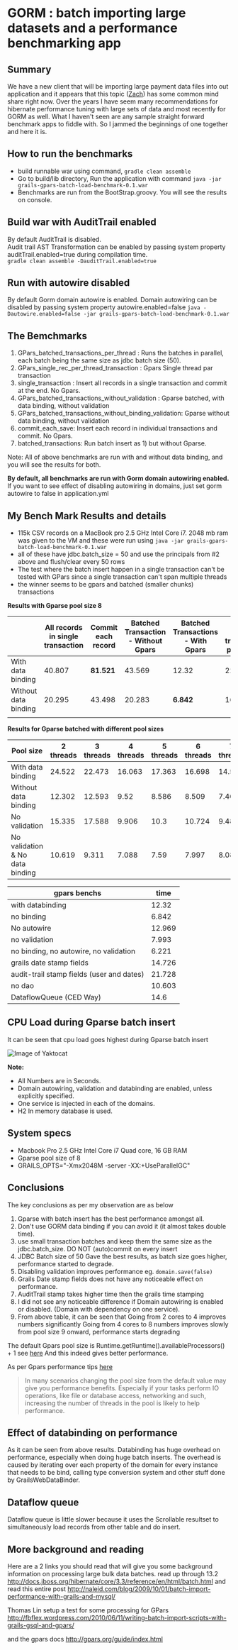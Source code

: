 
GORM : batch importing large datasets and a performance benchmarking app
===================================

Summary
--------

We have a new client that will be importing large payment data files into out application and it appears that this topic ([Zach][]) has some common mind share right now. Over the years I have seem many recommendations for hibernate performance tuning with large sets of data and most recently for GORM as well. What I haven't seen are any sample straight forward benchmark apps to fiddle with.
So I jammed the beginnings of one together and here it is. 

How to run the benchmarks
-------
- build runnable war using command, ```gradle clean assemble```
- Go to build/lib directory, Run the application with command ```java -jar grails-gpars-batch-load-benchmark-0.1.war``` 
- Benchmarks are run from the BootStrap.groovy. You will see the results on console. 


Build war with AuditTrail enabled
----
By default AuditTrail is disabled.  
Audit trail AST Transformation can be enabled by passing system property auditTrail.enabled=true during compilation time.  
```gradle clean assemble -DauditTrail.enabled=true```

Run with autowire disabled
----
By default Gorm domain autowire is enabled. Domain autowiring can be disabled by passing system property autowire.enabled=false
```java -Dautowire.enabled=false -jar grails-gpars-batch-load-benchmark-0.1.war```


The Bemchmarks
-------
1. GPars_batched_transactions_per_thread : Runs the batches in parallel, each batch being the same size as jdbc batch size (50).
2. GPars_single_rec_per_thread_transaction : Gpars Single thread par transaction
3. single_transaction : Insert all records in a single transaction and commit at the end. No Gpars.
4. GPars_batched_transactions_without_validation : Gparse batched, with data binding, without validation
5. GPars_batched_transactions_without_binding_validation: Gparse without data binding, without validation
4. commit_each_save: Insert each record in individual transactions and commit. No Gpars.
5. batched_transactions: Run batch insert as 1) but without Gparse.

Note: All of above benchmarks are run with and without data binding, and you will see the results for both.

**By default, all benchmarks are run with Gorm domain autowiring enabled.** 
If you want to see effect of disabling autowiring in domains, just set gorm autowire to false in application.yml


My Bench Mark Results and details
-------

* 115k CSV records on a MacBook pro 2.5 GHz Intel Core i7. 2048 mb ram was given to the VM and these were run using ```java -jar grails-gpars-batch-load-benchmark-0.1.war```
* all of these have jdbc.batch_size = 50 and use the principals from #2 above and flush/clear every 50 rows
* The test where the batch insert happen in a single transaction can't be tested with GPars since a single transaction can't span multiple threads
* the winner seems to be gpars and batched (smaller chunks) transactions


**Results with Gparse pool size 8**

|                      | All records in single transaction | Commit each record | Batched Transaction - Without Gpars  | Batched Transactions - With Gpars  | Gpars single transaction per thread  |
|----------------------|-----------------------------------|--------------------|--------------------------------------|------------------------------------|--------------------------------------|
| With data binding    | 40.807                           | **81.521**          | 43.569                              |  12.32                              | 22.372                               |
| Without data binding | 20.295                            | 43.498             | 20.283                               | **6.842**                          | 16.432                               |
|                      |                                   |                    |                                      |                                    |                                      |


**Results for Gparse batched with different pool sizes**

| Pool size                             |  2 threads | 3 threads | 4 threads | 5 threads | 6 threads | 7 threads | 8 threads | 9 threads | 10 threads | 11 threads | 12 threads |
|---------------------------------------|------------|-----------|-----------|-----------|-----------|-----------|-----------|-----------|------------|------------|------------|
| With data binding    | 24.522     | 22.473    | 16.063    | 17.363    | 16.698    | 14.53     | 12.32     | 12.012    | 12.145     | 14.785     | 14.081     |
| Without data binding | 12.302     | 12.593    | 9.52      | 8.586     | 8.509     | 7.46      | 6.842     | 6.27      | 6.696      | 6.896      | 7.074      |
| No validation                    | 15.335     | 17.588    | 9.906     | 10.3      | 10.724    | 9.489     | 7.993     | 8.112     | 8.203      | 9.069      | 9.032      |
| No validation & No data binding    | 10.619     | 9.311     | 7.088     | 7.59      | 7.997     | 8.088     | 6.558     | 5.896     | 5.683      | 6.223      | 6.594      |


| gpars benchs      | time |
|-------------------|------|
|with databinding   | 12.32  |
|no binding         | 6.842 |
|No autowire        | 12.969 |
|no validation      | 7.993 |
|no binding, no autowire,  no validation | 6.221 |
|grails date stamp fields | 14.726 |
|audit-trail stamp fields (user and dates)| 21.728 |
|no dao            | 10.603 |
|DataflowQueue (CED Way) | 14.6 |



CPU Load during Gparse batch insert
--------
It can be seen that cpu load goes highest during Gparse batch insert
  
![Image of Yaktocat](./cupload.png)


**Note:** 
- All Numbers are in Seconds.
- Domain autowiring, validation and databinding are enabled, unless explicitly specified.
- One service is injected in each of the domains.
- H2 In memory database is used.

System specs
------------
- Macbook Pro 2.5 GHz Intel Core i7 Quad core, 16 GB RAM
- Gparse pool size of 8
- GRAILS_OPTS="-Xmx2048M -server -XX:+UseParallelGC"


Conclusions
-------

The key conclusions as per my observation are as below

1. Gparse with batch insert has the best performance amongst all.
2. Don't use GORM data binding if you can avoid it (it almost takes double time).
3. use small transaction batches and keep them the same size as the jdbc.batch_size. DO NOT (auto)commit on every insert
4. JDBC Batch size of 50 Gave the best results, as batch size goes higher, performance started to degrade.
5. Disabling validation improves performance eg. ```domain.save(false)```
6. Grails Date stamp fields does not have any noticeable effect on performance.
7. AuditTrail stamp takes higher time then the grails time stamping
8. I did not see any noticeable difference if Domain autowiring is enabled or disabled. (Domain with dependency on one service).
9. From above table, it can be seen that 
   Going from 2 cores to 4 improves numbers significantly
   Going from 4 cores to 8 numbers improves slowly
   from pool size 9 onward, performance starts degrading
   

The default Gpars pool size is Runtime.getRuntime().availableProcessors() + 1 see [here](https://github.com/vaclav/GPars/blob/master/src/main/groovy/groovyx/gpars/util/PoolUtils.java#L43)
And this indeed gives better performance. 

As per Gpars performance tips [here](http://www.gpars.org/1.0.0/guide/guide/tips.html)
> In many scenarios changing the pool size from the default value may give you performance benefits. Especially if your tasks perform IO operations, like file or database access, networking and such, increasing the number of threads in the pool is likely to help performance.

Effect of databinding on performance
---
As it can be seen from above results. Databinding has huge overhead on performance, especially when doing huge batch inserts.
The overhead is caused by iterating over each property of the domain for every instance that needs to be bind, calling type conversion system
and other stuff done by GrailsWebDataBinder.

Dataflow queue
---
Dataflow queue is little slower because it uses the Scrollable resultset to simultaneously load records from other table and do insert. 

More background and reading
---------------

Here are a 2 links you should read that will give you some background information on processing large bulk data batches.
read up through 13.2
<http://docs.jboss.org/hibernate/core/3.3/reference/en/html/batch.html>
and read this entire post
<http://naleid.com/blog/2009/10/01/batch-import-performance-with-grails-and-mysql/>

Thomas Lin setup a test for some processing for GPars
<http://fbflex.wordpress.com/2010/06/11/writing-batch-import-scripts-with-grails-gsql-and-gpars/>

and the gpars docs
<http://gpars.org/guide/index.html>

[GPars]: http://gpars.org/guide/index.html
[SimpleJdbc Example]: http://www.brucephillips.name/blog/index.cfm/2010/10/28/Example-Of-Using-Spring-JDBC-Execute-Batch-To-Insert-Multiple-Rows-Into-A-Database-Table
[Zach]:http://grails.1312388.n4.nabble.com/Grails-Hang-with-Bulk-Data-Import-Using-GPars-td3410441.html
